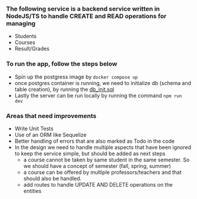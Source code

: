 ### The following service is a backend service written in NodeJS/TS to handle CREATE and READ operations for managing
- Students
- Courses
- Result/Grades

### To run the app, follow the steps below

- Spin up the postgress image by `docker compose up`
- once postgres container is running, we need to initialize db (schema and table creation), by running the [db_init.sql](scripts%2Fdb_init.sql)
- Lastly the server can be run locally by running the command `npm run dev`


### Areas that need improvements 

- Write Unit Tests
- Use of an ORM like Sequelize
- Better handling of errors that are also marked as Todo in the code
- In the design we need to handle multiple aspects that have been ignored to keep the service simple, but should be added as next steps 
  - a course cannot be taken by same student in the same semester. So we should have a concept of semester (fall, spring, summer)
  - a course can be offered by multiple professors/teachers and that should also be handled.
  - add routes to handle UPDATE AND DELETE operations on the entities